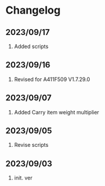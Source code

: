 # Changelog

## 2023/09/17
1. Added scripts

## 2023/09/16
1. Revised for A411F509 V1.7.29.0

## 2023/09/07
1. Added Carry item weight multiplier

## 2023/09/05
1. Revise scripts

## 2023/09/03  
1. init. ver


